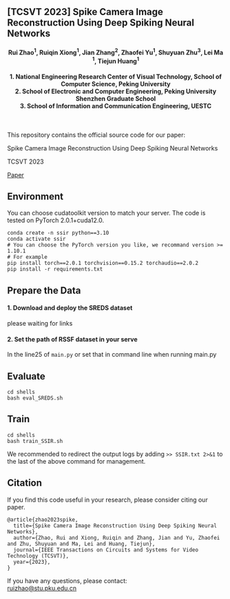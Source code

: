 ## [TCSVT 2023] Spike Camera Image Reconstruction Using Deep Spiking Neural Networks

<h4 align="center"> Rui Zhao<sup>1</sup>, Ruiqin Xiong<sup>1</sup>, Jian Zhang<sup>2</sup>, Zhaofei Yu<sup>1</sup>, Shuyuan Zhu<sup>3</sup>, Lei Ma <sup>1</sup>, Tiejun Huang<sup>1</sup> </h4>
<h4 align="center">1. National Engineering Research Center of Visual Technology, School of Computer Science, Peking University<br>
2. School of Electronic and Computer Engineering, Peking University Shenzhen Graduate School<br>
3.  School of Information and Communication Engineering, UESTC</h4><br>

This repository contains the official source code for our paper:

Spike Camera Image Reconstruction Using Deep Spiking Neural Networks

TCSVT 2023

[Paper](https://ieeexplore.ieee.org/document/10288531)



## Environment

You can choose cudatoolkit version to match your server. The code is tested on PyTorch 2.0.1+cuda12.0.

```shell
conda create -n ssir python==3.10
conda activate ssir
# You can choose the PyTorch version you like, we recommand version >= 1.10.1
# For example
pip install torch==2.0.1 torchvision==0.15.2 torchaudio==2.0.2
pip install -r requirements.txt
```

## Prepare the Data

#### 1. Download and deploy the SREDS dataset

please waiting for links

#### 2. Set the path of RSSF dataset in your serve

In the line25 of `main.py` or set that in command line when running main.py

## Evaluate
```shell
cd shells
bash eval_SREDS.sh
```

## Train
```shell
cd shells
bash train_SSIR.sh
```
We recommended to redirect the output logs by adding
`>> SSIR.txt 2>&1` 
to the last of the above command for management.


## Citation

If you find this code useful in your research, please consider citing our paper.

```
@article{zhao2023spike,
  title={Spike Camera Image Reconstruction Using Deep Spiking Neural Networks},
  author={Zhao, Rui and Xiong, Ruiqin and Zhang, Jian and Yu, Zhaofei and Zhu, Shuyuan and Ma, Lei and Huang, Tiejun},
  journal={IEEE Transactions on Circuits and Systems for Video Technology (TCSVT)},
  year={2023},
}
```

If you have any questions, please contact:  
ruizhao@stu.pku.edu.cn

 
